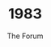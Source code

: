 ---
published: true
layout: "post"
title: "1983"
timeline: "false"
teaserText: "AIDS Vancouver’s first community forum brought Paul Popham of the Gay Men’s Health Crisis in NYC and was attended by many including, 'Patient Zero', Gaetan Dugas."
subtitle: "The Forum"
video: "http://player.vimeo.com/video/71000151"
teaserImg: "1983-teaser.jpg"
featureImg: "1983-feature.jpg"

statistics: 
  - stat: "7"
    desc: "reported AIDS cases in BC."
    link: "http://www.bccdc.ca/NR/rdonlyres/54BFF7F2-E283-4E72-BF2A-73EC2813F0D1/0/HIV_Annual_Report_2011_20111011.pdf"
    type: "pdf"

  - stat: "64"
    desc: "cases reported in Canada."
    link: "http://www.phac-aspc.gc.ca/aids-sida/publication/survreport/2009/surveillance_2009_4-eng.php#Section_3_14"
    type: "webpage"

  - stat: "33"
    desc: "countries reporting AIDS."
    link: "http://www.nytimes.com/1983/11/29/science/aids-now-seen-as-a-worldwide-health-problem.html"
    type: "webpage"

global: 
  - item: "Pasteur Institute isolates the HIV Virus for the first time."
    link: "http://www.pasteur.fr/ip/easysite/pasteur/en/press/press-kits/hiv-aids-research-at-the-institut-pasteur/the-discovery-of-the-aids-virus-in-1983"
    type: "webpage"

  - item: "First known 'safe sex' publication — 'How to Have Sex in an Epidemic', by Richard Berkowitz is published."
    link: "http://richardberkowitz.com/category/4-how-to-have-sex-in-an-epidemic/"
    type: "webpage"

  - item: "Larry Kramer’s essay ‘1112 and Counting’ is published in The New York Native."
    link: "http://indymedia.org.uk/en/2003/05/66488.html"
    type: "webpage"

national: 
  - item: "AIDS Committee of Toronto (ACT) is established."
    link: "http://www.actoronto.org/"
    type: "webpage"

  - item: "National task force on AIDS is established (later National Advisory Committee on AIDS), which is appointed by the Canadian Minister of National Health and Welfare."
    link: "http://www.phac-aspc.gc.ca/aids-sida/fi-if/minister-eng.php"
    type: "webpage"

  - item: "The first AIDS case appearing in a hemophiliac is published in the ‘Canada Diseases Weekly Report’."
    link: "http://publications.gc.ca/collections/Collection/CP32-62-3-1997-1E.pdf"
    type: "pdf"

year: 
  - item: "Apple launches Macintosh, announced by the famous commercial, ‘1984’."
    link: "http://www.youtube.com/watch?v=VtvjbmoDx-I"
    type: "video"

  - item: "Michael Jackson performs ‘Billie Jean’ where he moonwalks for the first time."
    link: "http://www.youtube.com/watch?v=kXhy7ZsiR50"
    type: "video"

  - item: "Margaret Thatcher is elected, leading Britain’s Conservative party for a second term."
    link: "http://www.bbc.co.uk/history/people/margaret_thatcher"
    type: "webpage"

local: 
  - item: "7 known cases in Vancouver."

  - item: "Vancouver Lymphadenopathy AIDS Study (VLAS) begins enrollment of over 700 homosexual men, to gain personal information on sexual activity and risk factors that may be a contributor to AIDS."
    link: "/media/1983-VLAS-Study-2_web.pdf"
    type: "pdf"

  - item: "First AIDS forum is held March 12, 1983 by AIDS Vancouver at the West End Community Centre. Keynote speakers include Dr. Brian Willoughby, Dr. Michael Maynard, Paul Popham, Geoff Mains, Steven Sacks, Pastor Ernie Lacasse and the alleged 'Patient Zero', Gaëtan Dugas."

  - item: "Dr. Brian Willoughby speaks at the first AIDS forum and encourages people who have any symptoms of AIDS, or gay men with multiple sex partners, to exclude themselves from giving blood."
  
  - item: "‘Fight Fear With The Facts’ brochure is produced by AIDS Vancouver."
    link: "/media/1983-Fight-Fear-with-the-Facts-AV-Brochure_web.pdf"
    type: "pdf"

  - item: "AIDS Vancouver creates a phone hotline to answer calls from the public."

  - item: "AIDS Vancouver holds its first Support Group meeting for people infected or affected by HIV/AIDS."
    link: "/media/1983-Support-Group-Flyer.jpg"
    type: "image"
---